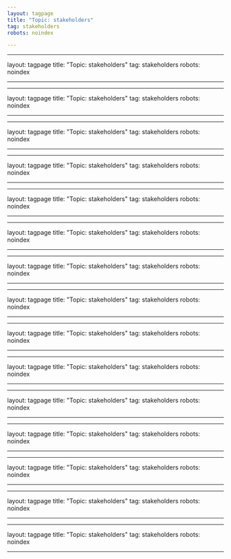 ```yaml
---
layout: tagpage
title: "Topic: stakeholders"
tag: stakeholders
robots: noindex

---
```

---
layout: tagpage
title: "Topic: stakeholders"
tag: stakeholders
robots: noindex

---
---
layout: tagpage
title: "Topic: stakeholders"
tag: stakeholders
robots: noindex

---
---
layout: tagpage
title: "Topic: stakeholders"
tag: stakeholders
robots: noindex

---
---
layout: tagpage
title: "Topic: stakeholders"
tag: stakeholders
robots: noindex

---
---
layout: tagpage
title: "Topic: stakeholders"
tag: stakeholders
robots: noindex

---
---
layout: tagpage
title: "Topic: stakeholders"
tag: stakeholders
robots: noindex

---
---
layout: tagpage
title: "Topic: stakeholders"
tag: stakeholders
robots: noindex

---
---
layout: tagpage
title: "Topic: stakeholders"
tag: stakeholders
robots: noindex

---
---
layout: tagpage
title: "Topic: stakeholders"
tag: stakeholders
robots: noindex

---
---
layout: tagpage
title: "Topic: stakeholders"
tag: stakeholders
robots: noindex

---
---
layout: tagpage
title: "Topic: stakeholders"
tag: stakeholders
robots: noindex

---
---
layout: tagpage
title: "Topic: stakeholders"
tag: stakeholders
robots: noindex

---
---
layout: tagpage
title: "Topic: stakeholders"
tag: stakeholders
robots: noindex

---
---
layout: tagpage
title: "Topic: stakeholders"
tag: stakeholders
robots: noindex

---
---
layout: tagpage
title: "Topic: stakeholders"
tag: stakeholders
robots: noindex

---

